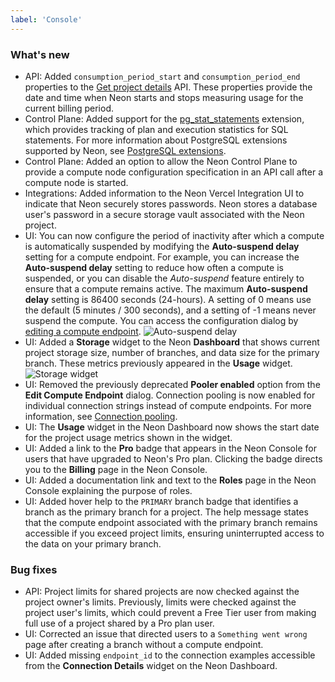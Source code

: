 ```yaml
---
label: 'Console'
---
```


### What's new

- API: Added `consumption_period_start` and `consumption_period_end` properties to the [Get project details](https://api-docs.neon.tech/reference/getproject) API. These properties provide the date and time when Neon starts and stops measuring usage for the current billing period.
- Control Plane: Added support for the [pg_stat_statements](https://www.postgresql.org/docs/current/pgstatstatements.html) extension, which provides tracking of plan and execution statistics for SQL statements. For more information about PostgreSQL extensions supported by Neon, see [PostgreSQL extensions](/docs/extensions/pg-extensions/).
- Control Plane: Added an option to allow the Neon Control Plane to provide a compute node configuration specification in an API call after a compute node is started.
- Integrations: Added information to the Neon Vercel Integration UI to indicate that Neon securely stores passwords. Neon stores a database user's password in a secure storage vault associated with the Neon project.
- UI: You can now configure the period of inactivity after which a compute is automatically suspended by modifying the **Auto-suspend delay** setting for a compute endpoint. For example, you can increase the **Auto-suspend delay** setting to reduce how often a compute is suspended, or you can disable the _Auto-suspend_ feature entirely to ensure that a compute remains active. The maximum **Auto-suspend delay** setting is 86400 seconds (24-hours). A setting of 0 means use the default (5 minutes / 300 seconds), and a setting of -1 means never suspend the compute. You can access the configuration dialog by [editing a compute endpoint](../docs/manage/endpoints#edit-a-compute-endpoint).
  ![Auto-suspend delay](/docs/relnotes/auto_suspend_delay.png)
- UI: Added a **Storage** widget to the Neon **Dashboard** that shows current project storage size, number of branches, and data size for the primary branch. These metrics previously appeared in the **Usage** widget.
  ![Storage widget](/docs/relnotes/storage_widget.png)
- UI: Removed the previously deprecated **Pooler enabled** option from the **Edit Compute Endpoint** dialog. Connection pooling is now enabled for individual connection strings instead of compute endpoints. For more information, see [Connection pooling](/docs/connect/connection-pooling).
- UI: The **Usage** widget in the Neon Dashboard now shows the start date for the project usage metrics shown in the widget.
- UI: Added a link to the **Pro** badge that appears in the Neon Console for users that have upgraded to Neon's Pro plan. Clicking the badge directs you to the **Billing** page in the Neon Console.
- UI: Added a documentation link and text to the **Roles** page in the Neon Console explaining the purpose of roles.
- UI: Added hover help to the `PRIMARY` branch badge that identifies a branch as the primary branch for a project. The help message states that the compute endpoint associated with the primary branch remains accessible if you exceed project limits, ensuring uninterrupted access to the data on your primary branch.

### Bug fixes

- API: Project limits for shared projects are now checked against the project owner's limits. Previously, limits were checked against the project user's limits, which could prevent a Free Tier user from making full use of a project shared by a Pro plan user.
- UI: Corrected an issue that directed users to a `Something went wrong` page after creating a branch without a compute endpoint.
- UI: Added missing `endpoint_id` to the connection examples accessible from the **Connection Details** widget on the Neon Dashboard.
